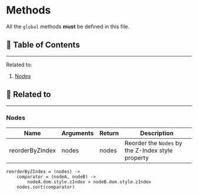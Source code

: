 # Methods

All the `global` methods **must** be defined in this file.

## 📜 Table of Contents
---
Related to:
1. [Nodes](#Nodes)

## 🧵 Related to
---
### Nodes

| Name | Arguments | Return | Description |
| --- | --- | --- | --- |
| reorderByZIndex | nodes | nodes | Reorder the `Nodes` by the Z-Index style property |

    reorderByZIndex = (nodes) ->
        comparator = (nodeA, nodeB) ->
            nodeA.dom.style.zIndex > nodeB.dom.style.zIndex
        nodes.sort(comparator)